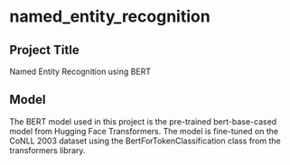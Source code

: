 # named_entity_recognition

## Project Title
Named Entity Recognition using BERT

## Model
The BERT model used in this project is the pre-trained bert-base-cased model from Hugging Face Transformers.
The model is fine-tuned on the CoNLL 2003 dataset using the BertForTokenClassification class from the transformers library.
